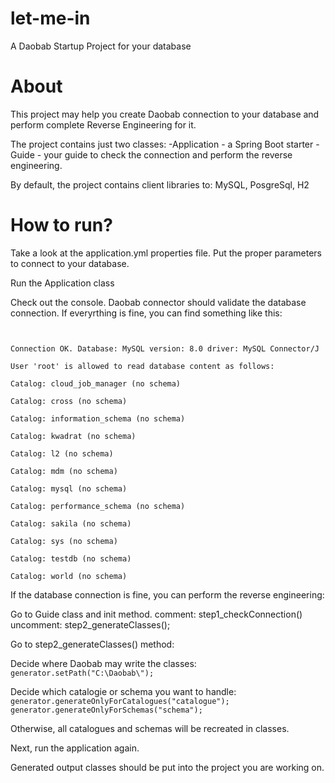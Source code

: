 # let-me-in
A Daobab Startup Project for your database

# About
This project may help you create Daobab connection to your database and perform complete Reverse Engineering for it.

The project contains just two classes:
-Application - a Spring Boot starter
-Guide - your guide to check the connection and perform the reverse engineering.

By default, the project contains client libraries to: MySQL, PosgreSql, H2

# How to run?
Take a look at the application.yml properties file.
Put the proper parameters to connect to your database.

Run the Application class

Check out the console. Daobab connector should validate the database connection.
If everyrthing is fine, you can find something like this:

<code>
<br>Connection OK. Database: MySQL version: 8.0 driver: MySQL Connector/J
<br>User 'root' is allowed to read database content as follows: 
<br>Catalog: cloud_job_manager (no schema)
<br>Catalog: cross (no schema)
<br>Catalog: information_schema (no schema)
<br>Catalog: kwadrat (no schema)
<br>Catalog: l2 (no schema)
<br>Catalog: mdm (no schema)
<br>Catalog: mysql (no schema)
<br>Catalog: performance_schema (no schema)
<br>Catalog: sakila (no schema)
<br>Catalog: sys (no schema)
<br>Catalog: testdb (no schema)
<br>Catalog: world (no schema)
</code>


If the database connection is fine, you can perform the reverse engineering:

Go to Guide class and init method.
comment: step1_checkConnection()
uncomment: step2_generateClasses();

Go to step2_generateClasses() method:

Decide where Daobab may write the classes:
<code>generator.setPath("C:\\Daobab\\");</code>

Decide which catalogie or schema you want to handle:
<code>
        generator.generateOnlyForCatalogues("catalogue");
        generator.generateOnlyForSchemas("schema");
</code>

Otherwise, all catalogues and schemas will be recreated in classes.

Next, run the application again.

Generated output classes should be put into the project you are working on.



